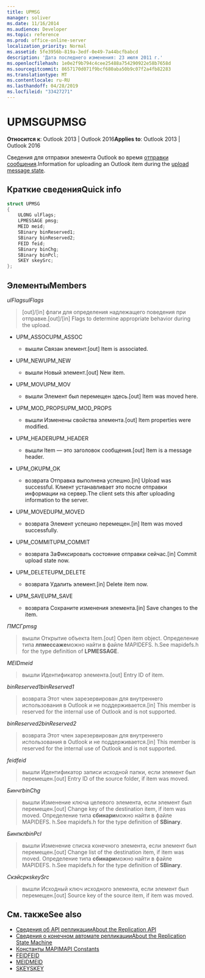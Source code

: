 ```yaml
---
title: UPMSG
manager: soliver
ms.date: 11/16/2014
ms.audience: Developer
ms.topic: reference
ms.prod: office-online-server
localization_priority: Normal
ms.assetid: 5fe3956b-819a-3edf-0e49-7a44bcfbabcd
description: 'Дата последнего изменения: 23 июля 2011 г.'
ms.openlocfilehash: 1e0e2f9b794c4cee25488a754290922e58b7658d
ms.sourcegitcommit: 8657170d071f9bcf680aba50b9c07f2a4fb82283
ms.translationtype: MT
ms.contentlocale: ru-RU
ms.lasthandoff: 04/28/2019
ms.locfileid: "33427271"
---
```

# <a name="upmsg"></a><span data-ttu-id="d7ed2-103">UPMSG</span><span class="sxs-lookup"><span data-stu-id="d7ed2-103">UPMSG</span></span>

<span data-ttu-id="d7ed2-104">**Относится к**: Outlook 2013 | Outlook 2016</span><span class="sxs-lookup"><span data-stu-id="d7ed2-104">**Applies to**: Outlook 2013 | Outlook 2016</span></span> 
  
<span data-ttu-id="d7ed2-105">Сведения для отправки элемента Outlook во время [отправки сообщения](upload-message-state.md).</span><span class="sxs-lookup"><span data-stu-id="d7ed2-105">Information for uploading an Outlook item during the [upload message state](upload-message-state.md).</span></span>
  
## <a name="quick-info"></a><span data-ttu-id="d7ed2-106">Краткие сведения</span><span class="sxs-lookup"><span data-stu-id="d7ed2-106">Quick info</span></span>

```cpp
struct UPMSG 
{ 
    ULONG ulFlags; 
    LPMESSAGE pmsg; 
    MEID meid; 
    SBinary binReserved1; 
    SBinary binReserved2; 
    FEID feid; 
    SBinary binChg; 
    SBinary binPcl; 
    SKEY skeySrc; 
};
```

## <a name="members"></a><span data-ttu-id="d7ed2-107">Элементы</span><span class="sxs-lookup"><span data-stu-id="d7ed2-107">Members</span></span>

 <span data-ttu-id="d7ed2-108">_ulFlags_</span><span class="sxs-lookup"><span data-stu-id="d7ed2-108">_ulFlags_</span></span>
  
> <span data-ttu-id="d7ed2-109">[out]/[in] флаги для определения надлежащего поведения при отправке.</span><span class="sxs-lookup"><span data-stu-id="d7ed2-109">[out]/[in] Flags to determine appropriate behavior during the upload.</span></span> 
    
  - <span data-ttu-id="d7ed2-110">UPM_ASSOC</span><span class="sxs-lookup"><span data-stu-id="d7ed2-110">UPM_ASSOC</span></span>
    
    - <span data-ttu-id="d7ed2-111">вышли Связан элемент.</span><span class="sxs-lookup"><span data-stu-id="d7ed2-111">[out] Item is associated.</span></span>
    
  - <span data-ttu-id="d7ed2-112">UPM_NEW</span><span class="sxs-lookup"><span data-stu-id="d7ed2-112">UPM_NEW</span></span>
    
    - <span data-ttu-id="d7ed2-113">вышли Новый элемент.</span><span class="sxs-lookup"><span data-stu-id="d7ed2-113">[out] New item.</span></span> 
    
  - <span data-ttu-id="d7ed2-114">UPM_MOV</span><span class="sxs-lookup"><span data-stu-id="d7ed2-114">UPM_MOV</span></span>
    
    - <span data-ttu-id="d7ed2-115">вышли Элемент был перемещен здесь.</span><span class="sxs-lookup"><span data-stu-id="d7ed2-115">[out] Item was moved here.</span></span>
    
  - <span data-ttu-id="d7ed2-116">UPM_MOD_PROPS</span><span class="sxs-lookup"><span data-stu-id="d7ed2-116">UPM_MOD_PROPS</span></span>
    
    - <span data-ttu-id="d7ed2-117">вышли Изменены свойства элемента.</span><span class="sxs-lookup"><span data-stu-id="d7ed2-117">[out] Item properties were modified.</span></span>
    
  - <span data-ttu-id="d7ed2-118">UPM_HEADER</span><span class="sxs-lookup"><span data-stu-id="d7ed2-118">UPM_HEADER</span></span>
    
    - <span data-ttu-id="d7ed2-119">вышли Item — это заголовок сообщения.</span><span class="sxs-lookup"><span data-stu-id="d7ed2-119">[out] Item is a message header.</span></span>
    
  - <span data-ttu-id="d7ed2-120">UPM_OK</span><span class="sxs-lookup"><span data-stu-id="d7ed2-120">UPM_OK</span></span>
    
    - <span data-ttu-id="d7ed2-121">возврата Отправка выполнена успешно.</span><span class="sxs-lookup"><span data-stu-id="d7ed2-121">[in] Upload was successful.</span></span> <span data-ttu-id="d7ed2-122">Клиент устанавливает это после отправки информации на сервер.</span><span class="sxs-lookup"><span data-stu-id="d7ed2-122">The client sets this after uploading information to the server.</span></span>
    
  - <span data-ttu-id="d7ed2-123">UPM_MOVED</span><span class="sxs-lookup"><span data-stu-id="d7ed2-123">UPM_MOVED</span></span>
    
    - <span data-ttu-id="d7ed2-124">возврата Элемент успешно перемещен.</span><span class="sxs-lookup"><span data-stu-id="d7ed2-124">[in] Item was moved successfully.</span></span>
    
  - <span data-ttu-id="d7ed2-125">UPM_COMMIT</span><span class="sxs-lookup"><span data-stu-id="d7ed2-125">UPM_COMMIT</span></span>
    
    - <span data-ttu-id="d7ed2-126">возврата ЗаФиксировать состояние отправки сейчас.</span><span class="sxs-lookup"><span data-stu-id="d7ed2-126">[in] Commit upload state now.</span></span>
    
  - <span data-ttu-id="d7ed2-127">UPM_DELETE</span><span class="sxs-lookup"><span data-stu-id="d7ed2-127">UPM_DELETE</span></span>
    
    - <span data-ttu-id="d7ed2-128">возврата Удалить элемент.</span><span class="sxs-lookup"><span data-stu-id="d7ed2-128">[in] Delete item now.</span></span>
    
  - <span data-ttu-id="d7ed2-129">UPM_SAVE</span><span class="sxs-lookup"><span data-stu-id="d7ed2-129">UPM_SAVE</span></span>
    
    - <span data-ttu-id="d7ed2-130">возврата Сохраните изменения элемента.</span><span class="sxs-lookup"><span data-stu-id="d7ed2-130">[in] Save changes to the item.</span></span>
    
<span data-ttu-id="d7ed2-131">_ПМСГ_</span><span class="sxs-lookup"><span data-stu-id="d7ed2-131">_pmsg_</span></span>
  
> <span data-ttu-id="d7ed2-132">вышли Открытие объекта Item.</span><span class="sxs-lookup"><span data-stu-id="d7ed2-132">[out] Open item object.</span></span> <span data-ttu-id="d7ed2-133">Определение типа **лпмессаже**можно найти в файле MAPIDEFS. h.</span><span class="sxs-lookup"><span data-stu-id="d7ed2-133">See mapidefs.h for the type definition of **LPMESSAGE**.</span></span> 
    
<span data-ttu-id="d7ed2-134">_MEID_</span><span class="sxs-lookup"><span data-stu-id="d7ed2-134">_meid_</span></span>
  
> <span data-ttu-id="d7ed2-135">вышли Идентификатор элемента.</span><span class="sxs-lookup"><span data-stu-id="d7ed2-135">[out] Entry ID of item.</span></span>
    
<span data-ttu-id="d7ed2-136">_binReserved1_</span><span class="sxs-lookup"><span data-stu-id="d7ed2-136">_binReserved1_</span></span>
  
> <span data-ttu-id="d7ed2-137">возврата Этот член зарезервирован для внутреннего использования в Outlook и не поддерживается.</span><span class="sxs-lookup"><span data-stu-id="d7ed2-137">[in] This member is reserved for the internal use of Outlook and is not supported.</span></span> 
    
<span data-ttu-id="d7ed2-138">_binReserved2_</span><span class="sxs-lookup"><span data-stu-id="d7ed2-138">_binReserved2_</span></span>
  
> <span data-ttu-id="d7ed2-139">возврата Этот член зарезервирован для внутреннего использования в Outlook и не поддерживается.</span><span class="sxs-lookup"><span data-stu-id="d7ed2-139">[in] This member is reserved for the internal use of Outlook and is not supported.</span></span> 
    
<span data-ttu-id="d7ed2-140">_feid_</span><span class="sxs-lookup"><span data-stu-id="d7ed2-140">_feid_</span></span>
  
> <span data-ttu-id="d7ed2-141">вышли Идентификатор записи исходной папки, если элемент был перемещен.</span><span class="sxs-lookup"><span data-stu-id="d7ed2-141">[out] Entry ID of the source folder, if item was moved.</span></span>
    
<span data-ttu-id="d7ed2-142">_Бинчг_</span><span class="sxs-lookup"><span data-stu-id="d7ed2-142">_binChg_</span></span>
  
> <span data-ttu-id="d7ed2-143">вышли Изменение ключа целевого элемента, если элемент был перемещен.</span><span class="sxs-lookup"><span data-stu-id="d7ed2-143">[out] Change key of the destination item, if item was moved.</span></span> <span data-ttu-id="d7ed2-144">Определение типа **сбинари**можно найти в файле MAPIDEFS. h.</span><span class="sxs-lookup"><span data-stu-id="d7ed2-144">See mapidefs.h for the type definition of **SBinary**.</span></span> 
    
<span data-ttu-id="d7ed2-145">_Бинпкл_</span><span class="sxs-lookup"><span data-stu-id="d7ed2-145">_binPcl_</span></span>
  
> <span data-ttu-id="d7ed2-146">вышли Изменение списка конечного элемента, если элемент был перемещен.</span><span class="sxs-lookup"><span data-stu-id="d7ed2-146">[out] Change list of the destination item, if item was moved.</span></span> <span data-ttu-id="d7ed2-147">Определение типа **сбинари**можно найти в файле MAPIDEFS. h.</span><span class="sxs-lookup"><span data-stu-id="d7ed2-147">See mapidefs.h for the type definition of **SBinary**.</span></span> 
    
<span data-ttu-id="d7ed2-148">_Скэйсрк_</span><span class="sxs-lookup"><span data-stu-id="d7ed2-148">_skeySrc_</span></span>
  
> <span data-ttu-id="d7ed2-149">вышли Исходный ключ исходного элемента, если элемент был перемещен.</span><span class="sxs-lookup"><span data-stu-id="d7ed2-149">[out] Source key of the source item, if item was moved.</span></span>
    
## <a name="see-also"></a><span data-ttu-id="d7ed2-150">См. также</span><span class="sxs-lookup"><span data-stu-id="d7ed2-150">See also</span></span>

- [<span data-ttu-id="d7ed2-151">Сведения об API репликации</span><span class="sxs-lookup"><span data-stu-id="d7ed2-151">About the Replication API</span></span>](about-the-replication-api.md)
- [<span data-ttu-id="d7ed2-152">Сведения о конечном автомате репликации</span><span class="sxs-lookup"><span data-stu-id="d7ed2-152">About the Replication State Machine</span></span>](about-the-replication-state-machine.md)
- [<span data-ttu-id="d7ed2-153">Константы MAPI</span><span class="sxs-lookup"><span data-stu-id="d7ed2-153">MAPI Constants</span></span>](mapi-constants.md)
- [<span data-ttu-id="d7ed2-154">FEID</span><span class="sxs-lookup"><span data-stu-id="d7ed2-154">FEID</span></span>](feid.md)
- [<span data-ttu-id="d7ed2-155">MEID</span><span class="sxs-lookup"><span data-stu-id="d7ed2-155">MEID</span></span>](meid.md)
- [<span data-ttu-id="d7ed2-156">SKEY</span><span class="sxs-lookup"><span data-stu-id="d7ed2-156">SKEY</span></span>](skey.md)

